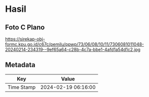# Hasil

## Foto C Plano

https://sirekap-obj-formc.kpu.go.id/c67c/pemilu/ppwp/73/06/08/10/11/7306081011048-20240214-234319--9ef65a64-c28b-4c7a-bbe1-4afd1a54d1c2.jpg


## Metadata

| Key        | Value               |
| ---------- | ------------------- |
| Time Stamp | 2024-02-19 06:16:00 |



